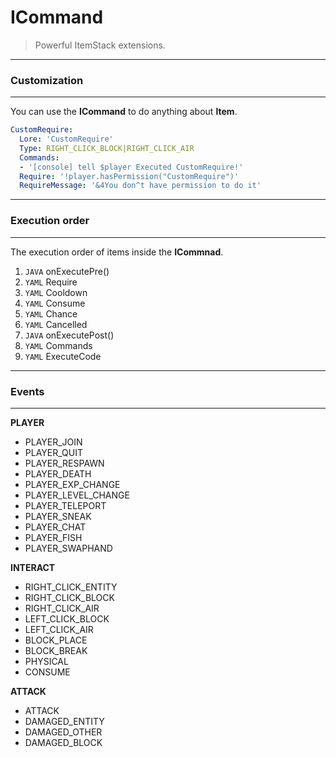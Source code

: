 # ICommand
> Powerful ItemStack extensions.

---
### Customization
---

You can use the **ICommand** to do anything about **Item**.

```yaml
CustomRequire:
  Lore: 'CustomRequire'
  Type: RIGHT_CLICK_BLOCK|RIGHT_CLICK_AIR
  Commands:
  - '[console] tell $player Executed CustomRequire!'
  Require: '!player.hasPermission("CustomRequire")'
  RequireMessage: '&4You don^t have permission to do it'
```

---
### Execution order
---

The execution order of items inside the **ICommnad**.
1. `JAVA` onExecutePre()
2. `YAML` Require
3. `YAML` Cooldown 
4. `YAML` Consume
5. `YAML` Chance
6. `YAML` Cancelled
7. `JAVA` onExecutePost()
8. `YAML` Commands
9. `YAML` ExecuteCode

---
### Events
---

**PLAYER**
- PLAYER_JOIN
- PLAYER_QUIT
- PLAYER_RESPAWN
- PLAYER_DEATH
- PLAYER_EXP_CHANGE
- PLAYER_LEVEL_CHANGE
- PLAYER_TELEPORT
- PLAYER_SNEAK
- PLAYER_CHAT
- PLAYER_FISH
- PLAYER_SWAPHAND
  
**INTERACT**
- RIGHT_CLICK_ENTITY
- RIGHT_CLICK_BLOCK
- RIGHT_CLICK_AIR
- LEFT_CLICK_BLOCK
- LEFT_CLICK_AIR
- BLOCK_PLACE
- BLOCK_BREAK
- PHYSICAL
- CONSUME
  
**ATTACK**
- ATTACK
- DAMAGED_ENTITY
- DAMAGED_OTHER
- DAMAGED_BLOCK

